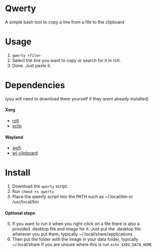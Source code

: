 # Qwerty
A simple bash tool to copy a line from a file to the clipboard

# Usage
1. `qwerty <file>`
2. Select the line you want to copy or search for it in rofi.
3. Done. Just paste it.


# Dependencies
(you will need to download them yourself if they arent already installed)
#### Xorg
- [rofi](https://github.com/davatorium/rofi)
- [xclip](https://github.com/astrand/xclip)

#### Wayland
  - [wofi](https://hg.sr.ht/~scoopta/wofi)
  - [wl-clipboard](https://github.com/bugaevc/wl-clipboard)

# Install
1. Download the `qwerty` script.
2. Run `chmod +x qwerty`
3. Place the qwerty script into the PATH such as ~/.local/bin or /usr/local/bin
#### Optional steps
5. If you want to run it when you right-click on a file there is also a provided .desktop file and image for it.
Just put the .desktop file wherever you put them, typically ~/.local/share/applications
6. Then put the folder with the image in your data folder, typically ~/.local/share
If you are unsure where this is run `echo $XDG_DATA_HOME`
